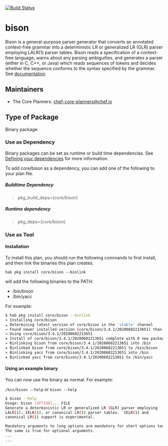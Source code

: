 [![Build Status](https://dev.azure.com/chefcorp-partnerengineering/Chef%20Base%20Plans/_apis/build/status/chef-base-plans.bison?branchName=master)](https://dev.azure.com/chefcorp-partnerengineering/Chef%20Base%20Plans/_build/latest?definitionId=98&branchName=master)

# bison

Bison is a general-purpose parser generator that converts an annotated context-free grammar into a deterministic LR or generalized LR (GLR) parser employing LALR(1) parser tables.  Bison reads a specification of a context-free language, warns about any parsing ambiguities, and generates a parser (either in C, C++, or Java) which reads sequences of tokens and decides whether the sequence conforms to the syntax specified by the grammar.  See [documentation](https://www.gnu.org/software/bison/)

## Maintainers

* The Core Planners: <chef-core-planners@chef.io>

## Type of Package

Binary package

### Use as Dependency

Binary packages can be set as runtime or build time dependencies. See [Defining your dependencies](https://www.habitat.sh/docs/developing-packages/developing-packages/#sts=Define%20Your%20Dependencies) for more information.

To add core/bison as a dependency, you can add one of the following to your plan file.

##### Buildtime Dependency

> pkg_build_deps=(core/bison)

##### Runtime dependency

> pkg_deps=(core/bison)

### Use as Tool

#### Installation

To install this plan, you should run the following commands to first install, and then link the binaries this plan creates.

``hab pkg install core/bison --binlink``

will add the following binaries to the PATH:

* /bin/bison
* /bin/yacc

For example:

```bash
$ hab pkg install core/bison --binlink
» Installing core/bison
☁ Determining latest version of core/bison in the 'stable' channel
→ Found newer installed version (core/bison/3.4.1/20200602213651) than remote version (core/bison/3.4.1/20200305232033)
→ Using core/bison/3.4.1/20200602213651
★ Install of core/bison/3.4.1/20200602213651 complete with 0 new packages installed.
» Binlinking bison from core/bison/3.4.1/20200602213651 into /bin
★ Binlinked bison from core/bison/3.4.1/20200602213651 to /bin/bison
» Binlinking yacc from core/bison/3.4.1/20200602213651 into /bin
★ Binlinked yacc from core/bison/3.4.1/20200602213651 to /bin/yacc
```

#### Using an example binary

You can now use the binary as normal.  For example:

``/bin/bison --help`` or ``bison --help``

```bash
$ bison --help
Usage: bison [OPTION]... FILE
Generate a deterministic LR or generalized LR (GLR) parser employing
LALR(1), IELR(1), or canonical LR(1) parser tables.  IELR(1) and
canonical LR(1) support is experimental.

Mandatory arguments to long options are mandatory for short options too.
The same is true for optional arguments.
...
...
```
